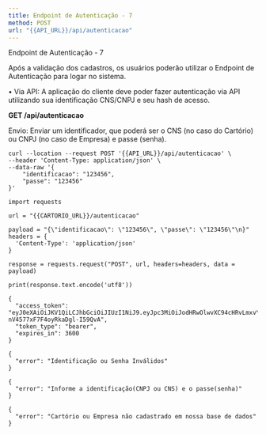 ```yaml
---
title: Endpoint de Autenticação - 7
method: POST
url: "{{API_URL}}/api/autenticacao"
---
```


Endpoint de Autenticação - 7

Após a validação dos cadastros, os usuários poderão utilizar o Endpoint de Autenticação para logar no sistema.

• Via API: A aplicação do cliente deve poder fazer autenticação via API utilizando sua identificação CNS/CNPJ e seu hash de acesso. 

**GET /api/autenticacao**

Envio:
Enviar um identificador, que poderá ser o CNS (no caso do Cartório) ou CNPJ (no caso de Empresa)
e passe (senha).


```request:cURL
curl --location --request POST '{{API_URL}}/api/autenticacao' \
--header 'Content-Type: application/json' \
--data-raw '{
	"identificacao": "123456",
	"passe": "123456"
}'
```


```request:Python
import requests

url = "{{CARTORIO_URL}}/autenticacao"

payload = "{\"identificacao\": \"123456\", \"passe\": \"123456\"\n}"
headers = {
  'Content-Type': 'application/json'
}

response = requests.request("POST", url, headers=headers, data = payload)

print(response.text.encode('utf8'))
```


```response:200
{
  "access_token": "eyJ0eXAiOiJKV1QiLCJhbGciOiJIUzI1NiJ9.eyJpc3MiOiJodHRwOlwvXC94cHRvLmxvY2FsaG9zdFwvYXBpXC9hdXRlbnRpY2FjYW8iLCJpYXQiOjE1OTA0NjI4NjEsImV4cCI6MTU5MDQ2NjQ2MSwibmJmIjoxNTkwNDYyODYxLCJqdGkiOiJkUFVMMVhMa1NUTmpkZ3J3Iiwic3ViIjoiYmRmYzJiMzYtOTNlZS00NTY1LTk2ZjYtZDVjZTFhMTRlNTI2IiwicHJ2IjoiYzAxMGM4OGUxMWY0MWM0Njc5YTNmMzVlMmQwYWQ3YTVlOWFiOWNkMCJ9.biV65aaiUeOnY21z-nV4577xF7F4oyRkaDgl-I59QvA",
  "token_type": "bearer",
  "expires_in": 3600
}
```


```response:401
{
  "error": "Identificação ou Senha Inválidos"
}
```


```response:404
{
  "error": "Informe a identificação(CNPJ ou CNS) e o passe(senha)"
}
```


```response:403
{
  "error": "Cartório ou Empresa não cadastrado em nossa base de dados"
}
```

